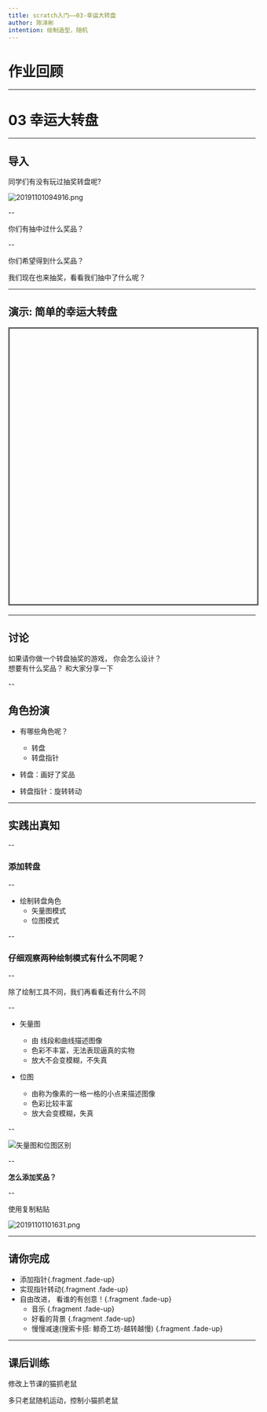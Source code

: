 ```yaml
---
title: scratch入门——03-幸运大转盘
author: 陈泽彬
intention: 绘制造型，随机
---
```


# 作业回顾

---

# 03 幸运大转盘

---

## 导入

同学们有没有玩过抽奖转盘呢?  

![20191101094916.png](https://i.loli.net/2019/11/01/s8Y5tfSk7yEPhM4.png)


--

你们有抽中过什么奖品？

--

你们希望得到什么奖品？  


我们现在也来抽奖，看看我们抽中了什么呢？

---

## 演示: 简单的幸运大转盘

<iframe data-src="https://kada.163.com/project/3143380-2506047.htm" width="800" height="560" frameborder="0" marginwidth="0" marginheight="0" scrolling="yes" style="border:3px solid #666; margin-bottom:5px; max-width: 100%;" allowfullscreen=""></iframe>

---

## 讨论

如果请你做一个转盘抽奖的游戏， 你会怎么设计？  
想要有什么奖品？
和大家分享一下

--

## 角色扮演

- 有哪些角色呢？
  - 转盘
  - 转盘指针

- 转盘：画好了奖品

- 转盘指针：旋转转动


---

## 实践出真知

--

### 添加转盘

--

- 绘制转盘角色
  - 矢量图模式
  - 位图模式

--

### 仔细观察两种绘制模式有什么不同呢？

--

除了绘制工具不同，我们再看看还有什么不同

--

- 矢量图
    - 由 线段和曲线描述图像
    - 色彩不丰富，无法表现逼真的实物
    - 放大不会变模糊，不失真

- 位图
    - 由称为像素的一格一格的小点来描述图像
    - 色彩比较丰富
    - 放大会变模糊，失真

--

![![矢量图和位图区别](httpsi.loli.net20191031uaSkMtrvG2Q7xK3.png)
](https://i.loli.net/2019/11/01/vhnJOG49xNladVs.png)

--

**怎么添加奖品？**

--

使用复制粘贴

![20191101101631.png](https://i.loli.net/2019/11/01/l4H7xQqCKh21RfY.png)

---


## 请你完成

- 添加指针{.fragment .fade-up}
- 实现指针转动{.fragment .fade-up}
- 自由改进， 看谁的有创意！{.fragment .fade-up}
  - 音乐 {.fragment .fade-up}
  - 好看的背景 {.fragment .fade-up}
  - 慢慢减速(搜索卡搭: 鲸奇工坊-越转越慢) {.fragment .fade-up}

---

## 课后训练

修改上节课的猫抓老鼠

多只老鼠随机运动，控制小猫抓老鼠

